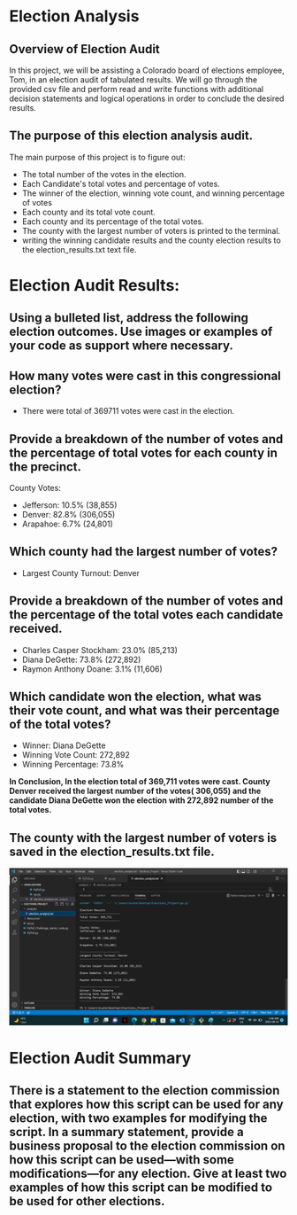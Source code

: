 # Election Analysis
## Overview of Election Audit
In this project, we will be assisting a Colorado board of elections employee, Tom, in an election audit of tabulated results. We will go through the provided csv file and perform read and write functions with additional decision statements and logical operations in order to conclude the desired results.

## The purpose of this election analysis audit.
The main purpose of this project is to figure out:
- The total number of the votes in the election.
- Each Candidate's total votes and percentage of votes.
- The winner of the election, winning vote count, and winning percentage of votes 
- Each county and its total vote count.
- Each county and its percentage of the total votes.
- The county with the largest number of voters is printed to the terminal.
- writing the winning candidate results and the county election results to the election_results.txt text file.

# Election Audit Results:
## Using a bulleted list, address the following election outcomes. Use images or examples of your code as support where necessary.

## How many votes were cast in this congressional election?
- There were total of 369711 votes were cast in the election.

## Provide a breakdown of the number of votes and the percentage of total votes for each county in the precinct.
County Votes:
- Jefferson: 10.5% (38,855)
- Denver: 82.8% (306,055)
- Arapahoe: 6.7% (24,801)

## Which county had the largest number of votes?
- Largest County Turnout: Denver

## Provide a breakdown of the number of votes and the percentage of the total votes each candidate received.
- Charles Casper Stockham: 23.0% (85,213)
- Diana DeGette: 73.8% (272,892)
- Raymon Anthony Doane: 3.1% (11,606)


## Which candidate won the election, what was their vote count, and what was their percentage of the total votes?
- Winner: Diana DeGette
- Winning Vote Count: 272,892
- Winning Percentage: 73.8%

<b>In Conclusion, In the election total of 369,711 votes were cast. County Denver received the largest number of the votes( 306,055) and the candidate Diana DeGette    won the election with 272,892 number of the total votes.</b>

## The county with the largest number of voters is saved in the election_results.txt file.


![Test Image](/Resources/Election_Analysis.png)


# Election Audit Summary
## There is a statement to the election commission that explores how this script can be used for any election, with two examples for modifying the script. In a summary statement, provide a business proposal to the election commission on how this script can be used—with some modifications—for any election. Give at least two examples of how this script can be modified to be used for other elections.

